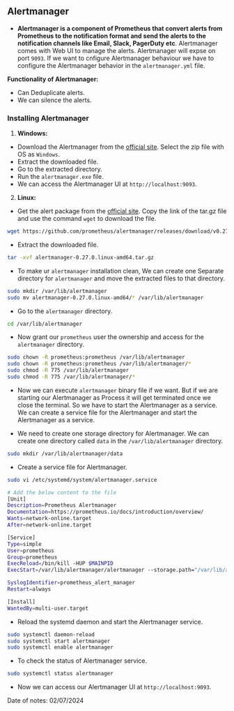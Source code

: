 ## Alertmanager

- **Alertmanager is a component of Prometheus that convert alerts from Prometheus to the notification format and send the alerts to the notification channels like Email, Slack, PagerDuty etc**. Alertmanager comes with Web UI to manage the alerts. Alertmanager will expse on port `9093`. If we want to cnfigure Alertmanager behaviour we have to configure the Alertmanager behavior in the `alertmanager.yml` file.

**Functionality of Alertmanager:**

- Can Deduplicate alerts.
- We can silence the alerts.

### Installing Alertmanager

1. **Windows:**

- Download the Alertmanager from the [official site](https://prometheus.io/download/#alertmanager). Select the zip file with OS as `Windows`.
- Extract the downloaded file.
- Go to the extracted directory.
- Run the `alertmanager.exe` file.
- We can access the Alertmanager UI at `http://localhost:9093`.

2. **Linux:**

- Get the alert package from the [official site](https://prometheus.io/download/#alertmanager). Copy the link of the tar.gz file and use the command `wget` to download the file.
```bash
wget https://github.com/prometheus/alertmanager/releases/download/v0.27.0/alertmanager-0.27.0.linux-amd64.tar.gz
```

- Extract the downloaded file.
```bash
tar -xvf alertmanager-0.27.0.linux-amd64.tar.gz
```

- To make ur `alertmanager` installation clean, We can create one Separate directory for `alertmanager` and move the extracted files to that directory.
```bash
sudo mkdir /var/lib/alertmanager
sudo mv alertmanager-0.27.0.linux-amd64/* /var/lib/alertmanager
```

- Go to the `alertmanager` directory.
```bash
cd /var/lib/alertmanager
```

- Now grant our `prometheus` user the ownership and access for the `alertmanager` directory.
```bash
sudo chown -R prometheus:prometheus /var/lib/alertmanager
sudo chown -R prometheus:prometheus /var/lib/alertmanager/*
sudo chmod -R 775 /var/lib/alertmanager
sudo chmod -R 775 /var/lib/alertmanager/*
```

- Now we can execute `alertmanager` binary file if we want. But if we are starting our Alertmanager as Process it will get terminated once we close the terminal. So we have to start the Alertmanager as a service. We can create a service file for the Alertmanager and start the Alertmanager as a service.

- We need to create one storage directory for Alertmanager. We can create one directory called `data` in the `/var/lib/alertmanager` directory.
```bash
sudo mkdir /var/lib/alertmanager/data
```

- Create a service file for Alertmanager.
```bash
sudo vi /etc/systemd/system/alertmanager.service

# Add the below content to the file
[Unit]
Description=Prometheus Alertmanager
Documentation=https://prometheus.io/docs/introduction/overview/
Wants=network-online.target
After=network-online.target

[Service]
Type=simple
User=prometheus
Group=prometheus
ExecReload=/bin/kill -HUP $MAINPID
ExecStart=/var/lib/alertmanager/alertmanager --storage.path="/var/lib/alertmanager/data" --config.file="/var/lib/alertmanager/alertmanager.yml"

SyslogIdentifier=prometheus_alert_manager
Restart=always

[Install]
WantedBy=multi-user.target
```

- Reload the systemd daemon and start the Alertmanager service.
```bash
sudo systemctl daemon-reload
sudo systemctl start alertmanager
sudo systemctl enable alertmanager
```

- To check the status of Alertmanager service.
```bash
sudo systemctl status alertmanager
```

- Now we can access our Alertmanager UI at `http://localhost:9093`.

Date of notes: 02/07/2024
